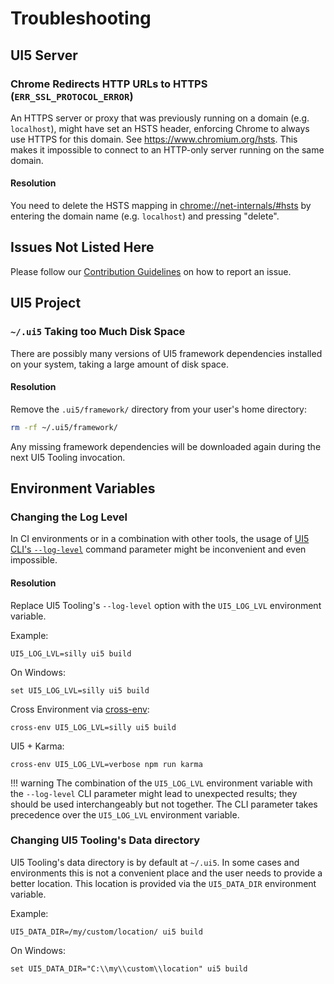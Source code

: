 # Troubleshooting
## UI5 Server
### Chrome Redirects HTTP URLs to HTTPS (`ERR_SSL_PROTOCOL_ERROR`)
An HTTPS server or proxy that was previously running on a domain (e.g. `localhost`), might have set an HSTS header, enforcing Chrome to always use HTTPS for this domain. See https://www.chromium.org/hsts. This makes it impossible to connect to an HTTP-only server running on the same domain.

#### Resolution
You need to delete the HSTS mapping in [chrome://net-internals/#hsts](chrome://net-internals/#hsts) by entering the domain name (e.g. `localhost`) and pressing "delete".

## Issues Not Listed Here
Please follow our [Contribution Guidelines](https://github.com/SAP/ui5-tooling/blob/main/CONTRIBUTING.md#report-an-issue) on how to report an issue.

## UI5 Project
### `~/.ui5` Taking too Much Disk Space

There are possibly many versions of UI5 framework dependencies installed on your system, taking a large amount of disk space.

#### Resolution

Remove the `.ui5/framework/` directory from your user's home directory:

```sh
rm -rf ~/.ui5/framework/
```

Any missing framework dependencies will be downloaded again during the next UI5 Tooling invocation.

## Environment Variables
### Changing the Log Level

In CI environments or in a combination with other tools, the usage of [UI5 CLI's `--log-level`](https://sap.github.io/ui5-tooling/stable/pages/CLI/#common-options) command parameter might be inconvenient and even impossible.

#### Resolution

Replace UI5 Tooling's `--log-level` option with the `UI5_LOG_LVL` environment variable.

Example:

`UI5_LOG_LVL=silly ui5 build`

On Windows:

`set UI5_LOG_LVL=silly ui5 build`

Cross Environment via [cross-env](https://www.npmjs.com/package/cross-env):

`cross-env UI5_LOG_LVL=silly ui5 build`

UI5 + Karma:

`cross-env UI5_LOG_LVL=verbose npm run karma`


!!! warning
    The combination of the `UI5_LOG_LVL` environment variable with the `--log-level` CLI parameter might lead to unexpected results; they should be used interchangeably but not together. The CLI parameter takes precedence over the `UI5_LOG_LVL` environment variable.

### Changing UI5 Tooling's Data directory

UI5 Tooling's data directory is by default at `~/.ui5`. In some cases and environments this is not a convenient place and the user needs to provide a better location. This location is provided via the `UI5_DATA_DIR` environment variable.

Example:

`UI5_DATA_DIR=/my/custom/location/ ui5 build`

On Windows:

`set UI5_DATA_DIR="C:\\my\\custom\\location" ui5 build`